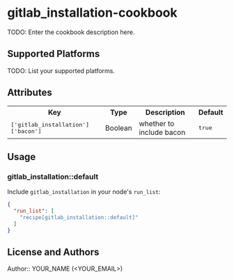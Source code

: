 # gitlab_installation-cookbook

TODO: Enter the cookbook description here.

## Supported Platforms

TODO: List your supported platforms.

## Attributes

<table>
  <tr>
    <th>Key</th>
    <th>Type</th>
    <th>Description</th>
    <th>Default</th>
  </tr>
  <tr>
    <td><tt>['gitlab_installation']['bacon']</tt></td>
    <td>Boolean</td>
    <td>whether to include bacon</td>
    <td><tt>true</tt></td>
  </tr>
</table>

## Usage

### gitlab_installation::default

Include `gitlab_installation` in your node's `run_list`:

```json
{
  "run_list": [
    "recipe[gitlab_installation::default]"
  ]
}
```

## License and Authors

Author:: YOUR_NAME (<YOUR_EMAIL>)

